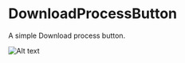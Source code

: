 # DownloadProcessButton
A simple Download process button.

![Alt text](/../screenshots/device-2015-05-04-145326-small.png?raw=true "Screenshot")
